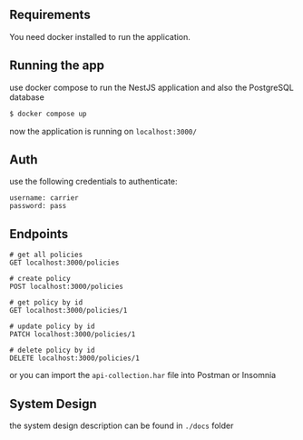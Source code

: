 ## Requirements

You need docker installed to run the application.

## Running the app

use docker compose to run the NestJS application and also the PostgreSQL database
```bash
$ docker compose up
```
now the application is running on `localhost:3000/`

## Auth

use the following credentials to authenticate:
```
username: carrier
password: pass
```

## Endpoints

```
# get all policies
GET localhost:3000/policies

# create policy
POST localhost:3000/policies

# get policy by id
GET localhost:3000/policies/1

# update policy by id
PATCH localhost:3000/policies/1

# delete policy by id
DELETE localhost:3000/policies/1
```

or you can import the `api-collection.har` file into Postman or Insomnia

## System Design

the system design description can be found in `./docs` folder
